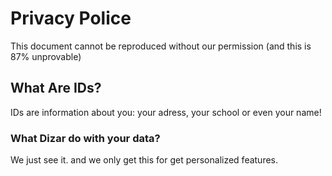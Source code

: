 # Privacy Police
This document cannot be reproduced without our permission (and this is 87% unprovable)

## What Are IDs?
IDs are information about you: your adress, your school or even your name!

### What Dizar do with your data?
We just see it. and we only get this for get personalized features.


